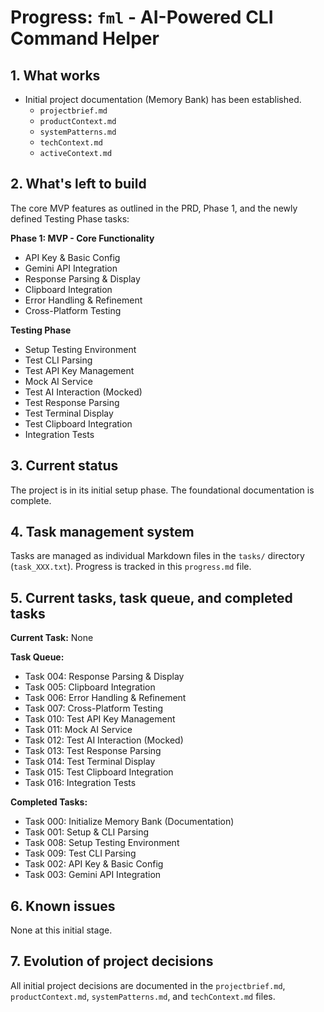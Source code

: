 # Progress: `fml` - AI-Powered CLI Command Helper

## 1. What works

- Initial project documentation (Memory Bank) has been established.
  - `projectbrief.md`
  - `productContext.md`
  - `systemPatterns.md`
  - `techContext.md`
  - `activeContext.md`

## 2. What's left to build

The core MVP features as outlined in the PRD, Phase 1, and the newly defined Testing Phase tasks:

**Phase 1: MVP - Core Functionality**

- API Key & Basic Config
- Gemini API Integration
- Response Parsing & Display
- Clipboard Integration
- Error Handling & Refinement
- Cross-Platform Testing

**Testing Phase**

- Setup Testing Environment
- Test CLI Parsing
- Test API Key Management
- Mock AI Service
- Test AI Interaction (Mocked)
- Test Response Parsing
- Test Terminal Display
- Test Clipboard Integration
- Integration Tests

## 3. Current status

The project is in its initial setup phase. The foundational documentation is complete.

## 4. Task management system

Tasks are managed as individual Markdown files in the `tasks/` directory (`task_XXX.txt`). Progress is tracked in this `progress.md` file.

## 5. Current tasks, task queue, and completed tasks

**Current Task:** None

**Task Queue:**

- Task 004: Response Parsing & Display
- Task 005: Clipboard Integration
- Task 006: Error Handling & Refinement
- Task 007: Cross-Platform Testing
- Task 010: Test API Key Management
- Task 011: Mock AI Service
- Task 012: Test AI Interaction (Mocked)
- Task 013: Test Response Parsing
- Task 014: Test Terminal Display
- Task 015: Test Clipboard Integration
- Task 016: Integration Tests

**Completed Tasks:**

- Task 000: Initialize Memory Bank (Documentation)
- Task 001: Setup & CLI Parsing
- Task 008: Setup Testing Environment
- Task 009: Test CLI Parsing
- Task 002: API Key & Basic Config
- Task 003: Gemini API Integration

## 6. Known issues

None at this initial stage.

## 7. Evolution of project decisions

All initial project decisions are documented in the `projectbrief.md`, `productContext.md`, `systemPatterns.md`, and `techContext.md` files.
